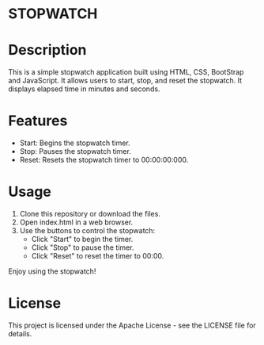 # STOPWATCH
# Description
This is a simple stopwatch application built using HTML, CSS, BootStrap and JavaScript. It allows users to start, stop, and reset the stopwatch. It displays elapsed time in  minutes and seconds.

# Features
- Start: Begins the stopwatch timer.
- Stop: Pauses the stopwatch timer.
- Reset: Resets the stopwatch timer to 00:00:00:000.

# Usage
1. Clone this repository or download the files.
2. Open index.html in a web browser.
3. Use the buttons to control the stopwatch:
    - Click "Start" to begin the timer.
    - Click "Stop" to pause the timer.
    - Click "Reset" to reset the timer to 00:00.

Enjoy using the stopwatch!
# License
This project is licensed under the Apache License - see the LICENSE file for details.
